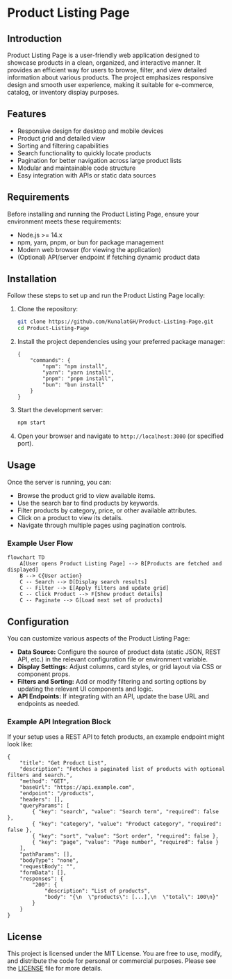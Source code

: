 # Product Listing Page

## Introduction

Product Listing Page is a user-friendly web application designed to showcase products in a clean, organized, and interactive manner. It provides an efficient way for users to browse, filter, and view detailed information about various products. The project emphasizes responsive design and smooth user experience, making it suitable for e-commerce, catalog, or inventory display purposes.

## Features

- Responsive design for desktop and mobile devices
- Product grid and detailed view
- Sorting and filtering capabilities
- Search functionality to quickly locate products
- Pagination for better navigation across large product lists
- Modular and maintainable code structure
- Easy integration with APIs or static data sources

## Requirements

Before installing and running the Product Listing Page, ensure your environment meets these requirements:

- Node.js >= 14.x
- npm, yarn, pnpm, or bun for package management
- Modern web browser (for viewing the application)
- (Optional) API/server endpoint if fetching dynamic product data

## Installation

Follow these steps to set up and run the Product Listing Page locally:

1. Clone the repository:
    ```bash
    git clone https://github.com/KunalatGH/Product-Listing-Page.git
    cd Product-Listing-Page
    ```
2. Install the project dependencies using your preferred package manager:

    ```packagemanagers
    {
        "commands": {
            "npm": "npm install",
            "yarn": "yarn install",
            "pnpm": "pnpm install",
            "bun": "bun install"
        }
    }
    ```

3. Start the development server:
    ```bash
    npm start
    ```
4. Open your browser and navigate to `http://localhost:3000` (or specified port).

## Usage

Once the server is running, you can:

- Browse the product grid to view available items.
- Use the search bar to find products by keywords.
- Filter products by category, price, or other available attributes.
- Click on a product to view its details.
- Navigate through multiple pages using pagination controls.

### Example User Flow

```mermaid
flowchart TD
    A[User opens Product Listing Page] --> B[Products are fetched and displayed]
    B --> C{User action}
    C -- Search --> D[Display search results]
    C -- Filter --> E[Apply filters and update grid]
    C -- Click Product --> F[Show product details]
    C -- Paginate --> G[Load next set of products]
```

## Configuration

You can customize various aspects of the Product Listing Page:

- **Data Source:** Configure the source of product data (static JSON, REST API, etc.) in the relevant configuration file or environment variable.
- **Display Settings:** Adjust columns, card styles, or grid layout via CSS or component props.
- **Filters and Sorting:** Add or modify filtering and sorting options by updating the relevant UI components and logic.
- **API Endpoints:** If integrating with an API, update the base URL and endpoints as needed.

### Example API Integration Block

If your setup uses a REST API to fetch products, an example endpoint might look like:

```api
{
    "title": "Get Product List",
    "description": "Fetches a paginated list of products with optional filters and search.",
    "method": "GET",
    "baseUrl": "https://api.example.com",
    "endpoint": "/products",
    "headers": [],
    "queryParams": [
        { "key": "search", "value": "Search term", "required": false },
        { "key": "category", "value": "Product category", "required": false },
        { "key": "sort", "value": "Sort order", "required": false },
        { "key": "page", "value": "Page number", "required": false }
    ],
    "pathParams": [],
    "bodyType": "none",
    "requestBody": "",
    "formData": [],
    "responses": {
        "200": {
            "description": "List of products",
            "body": "{\n  \"products\": [...],\n  \"total\": 100\n}"
        }
    }
}
```

## License

This project is licensed under the MIT License. You are free to use, modify, and distribute the code for personal or commercial purposes. Please see the [LICENSE](LICENSE) file for more details.
